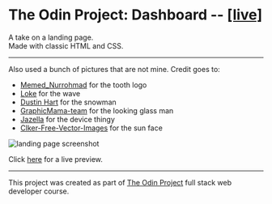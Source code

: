 # The Odin Project: Dashboard -- [[live]](https://isimeri.github.io/odin-landing-page/)

A take on a landing page.  
Made with classic HTML and CSS.
___
Also used a bunch of pictures that are not mine. Credit goes to:
- [Memed_Nurrohmad](https://pixabay.com/users/memed_nurrohmad-3307648/?utm_source=link-attribution&utm_medium=referral&utm_campaign=image&utm_content=1670434) for the tooth logo
- [Loke](https://pixabay.com/users/loke_artemis-3430906/?utm_source=link-attribution&utm_medium=referral&utm_campaign=image&utm_content=7107112) for the wave
- [Dustin Hart](https://pixabay.com/users/dustinhart-10905984/?utm_source=link-attribution&utm_medium=referral&utm_campaign=image&utm_content=4711637) for the snowman
- [GraphicMama-team](https://pixabay.com/users/graphicmama-team-2641041/?utm_source=link-attribution&utm_medium=referral&utm_campaign=image&utm_content=1424831) for the looking glass man
- [Jazella](https://pixabay.com/users/jazella-1930366/?utm_source=link-attribution&utm_medium=referral&utm_campaign=image&utm_content=4008038) for the device thingy
- [Clker-Free-Vector-Images](https://pixabay.com/users/clker-free-vector-images-3736/?utm_source=link-attribution&utm_medium=referral&utm_campaign=image&utm_content=29718) for the sun face


![landing page screenshot](https://i.imgur.com/a3hA0DA.png)

 Click [here](https://isimeri.github.io/odin-landing-page/) for a live preview.

---

This project was created as part of [The Odin Project](https://www.theodinproject.com) full stack web developer course.